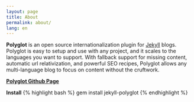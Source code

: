 ```yaml
---
layout: page
title: About
permalink: about/
lang: en
---
```

<p class="message">
  <b>Polyglot</b> is an open source internationalization plugin for <a href="http://jekyllrb.com">Jekyll</a> blogs. Polyglot is easy to setup and use with any project, and it scales to the languages you want to support. With fallback support for missing content, automatic url relativization, and powerful SEO recipes, Polyglot allows any multi-language blog to focus on content without the cruftwork.
</p>

[**Polyglot Github Page**](https://github.com/untra/polyglot)

**Install**
{% highlight bash %}
gem install jekyll-polyglot
{% endhighlight %}
